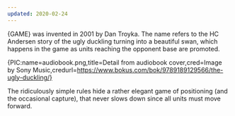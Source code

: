 ```yaml
---
updated: 2020-02-24
---
```


{GAME} was invented in 2001 by Dan Troyka. The name refers to the HC Andersen story of the ugly duckling turning into a beautiful swan, which happens in the game as units reaching the opponent base are promoted.

{PIC:name=audiobook.png,title=Detail from audiobook cover,cred=Image by Sony Music,credurl=https://www.bokus.com/bok/9789189129566/the-ugly-duckling/}

The ridiculously simple rules hide a rather elegant game of positioning (and the occasional capture), that never slows down since all units must move forward.
